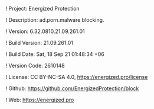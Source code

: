 ! Project: Energized Protection

! Description: ad.porn.malware blocking.

! Version: 6.32.0810.21.09.261.01

! Build Version: 21.09.261.01

! Build Date: Sat, 18 Sep 21 01:48:34 +06

! Version Code: 2610148

! License: CC BY-NC-SA 4.0, https://energized.pro/license

! Github: https://github.com/EnergizedProtection/block

! Web: https://energized.pro
